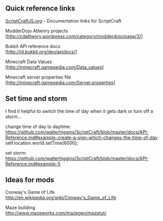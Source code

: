 ## Quick reference links

[ScriptCraftJS.org](http://www.ScriptCraftJS.org) - Documentation links for ScriptCraft

ModderDojo Athenry projects  
[http://cdathenry.wordpress.com/category/modderdojo/page/3/]

Bukkit API reference docs  
[http://jd.bukkit.org/dev/apidocs/]

Minecraft Data Values  
[http://minecraft.gamepedia.com/Data_values]

Minecraft server properties file  
[http://minecraft.gamepedia.com/Server.properties]


## Set time and storm

I find it helpful to switch the time of day when it gets dark or turn off a storm...

change time of day to daytime:  
https://github.com/walterhiggins/ScriptCraft/blob/master/docs/API-Reference.md#example-create-a-sign-which-changes-the-time-of-day
self.location.world.setTime(6000);

set storm:  
https://github.com/walterhiggins/ScriptCraft/blob/master/docs/API-Reference.md#example-5

## Ideas for mods

Conway's Game of Life  
http://en.wikipedia.org/wiki/Conway's_Game_of_Life

Maze building  
http://www.mazeworks.com/mazegen/mazetut/
